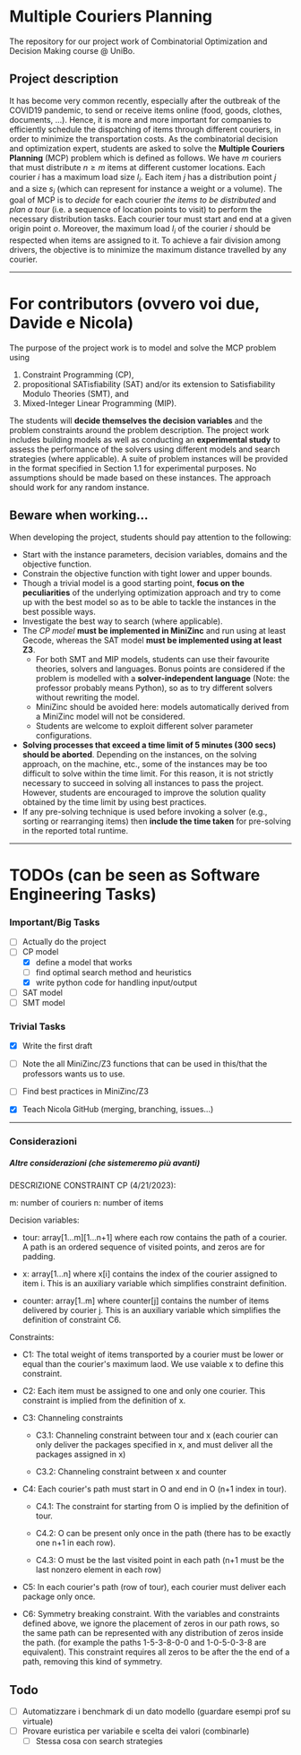 # Multiple Couriers Planning

The repository for our project work of Combinatorial Optimization and Decision Making course @ UniBo.

## Project description

It has become very common recently, especially after the outbreak of the COVID19 pandemic, to send or receive items online (food, goods, clothes, documents, ...). Hence, it is more and more important for companies to efficiently schedule the dispatching of items through different couriers, in order to minimize the transportation costs.
As the combinatorial decision and optimization expert, students are asked to solve the __Multiple Couriers Planning__ (MCP) problem which is defined as follows.
We have $m$ couriers that must distribute $n \ge m$ items at different customer locations.
Each courier $i$ has a maximum load size $l_i$. Each item $j$ has a distribution point $j$ and a size $s_j$ (which can represent for instance a weight or a volume).
The goal of MCP is to _decide_ for each courier _the items to be distributed_ and _plan a tour_ (i.e. a sequence of location points to visit) to perform the necessary distribution tasks.
Each courier tour must start and end at a given origin point $o$. Moreover, the maximum load $l_i$ of the courier $i$ should be respected when items are assigned to it. To achieve a fair division among drivers, the objective is to minimize the maximum distance travelled by any courier.


----
# For contributors (ovvero voi due, Davide e Nicola)
The purpose of the project work is to model and solve the MCP problem using
1. Constraint Programming (CP),
2. propositional SATisfiability (SAT) and/or its extension to Satisfiability Modulo Theories (SMT), and
3. Mixed-Integer Linear Programming (MIP).

The students will __decide themselves the decision variables__ and the problem constraints around the problem description. The project work includes building models as well as conducting an __experimental study__ to assess the performance of the solvers using different models and search strategies (where applicable).
A suite of problem instances will be provided in the format specified in Section 1.1 for experimental purposes. No assumptions should be made based on these instances. The approach should work for any random instance.

## Beware when working...
When developing the project, students should pay attention to the following:
- Start with the instance parameters, decision variables, domains and the objective function.
- Constrain the objective function with tight lower and upper bounds.
- Though a trivial model is a good starting point, __focus on the peculiarities__ of the underlying optimization approach and try to come up with the best model so as to be able to tackle the instances in the best possible ways.
- Investigate the best way to search (where applicable).
- The _CP model_ __must be implemented in MiniZinc__ and run using at least Gecode, whereas the SAT model __must be implemented using at least Z3__.
    - For both SMT and MIP models, students can use their favourite theories, solvers and languages. Bonus points are considered if the problem is modelled with a __solver-independent language__ (Note: the professor probably means Python), so as to try different solvers without rewriting the model.
    - MiniZinc should be avoided here: models automatically derived from a MiniZinc model will not be considered.
    - Students are welcome to exploit different solver parameter configurations.
- __Solving processes that exceed a time limit of 5 minutes (300 secs) should be aborted__. Depending on the instances, on the solving approach, on the machine, etc., some of the instances may be too difficult to solve within the time limit. For this reason, it is not strictly necessary to succeed in solving all instances to pass the project. However, students are encouraged to improve the solution quality obtained by the time limit by using best practices.
- If any pre-solving technique is used before invoking a solver (e.g., sorting or rearranging items) then __include the time taken__ for pre-solving in the reported total runtime.

-----
# TODOs (can be seen as Software Engineering Tasks)

### Important/Big Tasks
- [ ] Actually do the project
- [ ] CP model
    - [x] define a model that works
    - [ ] find optimal search method and heuristics
    - [x] write python code for handling input/output
- [ ] SAT model
- [ ] SMT model

### Trivial Tasks
- [x] Write the first draft
- [ ] Note the all MiniZinc/Z3 functions that can be used in this/that the professors wants us to use.
- [ ] Find best practices in MiniZinc/Z3
- [x] Teach Nicola GitHub (merging, branching, issues...)


----
### Considerazioni


##### Altre considerazioni (che sistemeremo più avanti)

DESCRIZIONE CONSTRAINT CP (4/21/2023):

m: number of couriers
n: number of items

Decision variables:

- tour: array[1...m][1...n+1] where each row contains the path of a courier.
A path is an ordered sequence of visited points, and zeros are for padding.

- x: array[1...n] where x[i] contains the index of the courier assigned to item i. This is an auxiliary variable which simplifies constraint definition.

- counter: array[1..m] where counter[j] contains the number of items delivered by courier j. This is an auxiliary variable which simplifies the definition of constraint C6.

Constraints:
- C1: The total weight of items transported by a courier must be lower or equal than the courier's maximum laod. We use vaiable x to define this constraint.

- C2: Each item must be assigned to one and only one courier. This constraint is implied from the definition of x.

- C3: Channeling constraints
    - C3.1: Channeling constraint between tour and x (each courier can only deliver the packages specified in x, and must deliver all the packages assigned in x)

    - C3.2: Channeling constraint between x and counter

- C4: Each courier's path must start in O and end in O (n+1 index in tour).
    - C4.1: The constraint for starting from O is implied by the definition of tour.

    - C4.2: O can be present only once in the path (there has to be exactly one n+1 in each row).

    - C4.3: O must be the last visited point in each path (n+1 must be the last nonzero element in each row)

- C5: In each courier's path (row of tour), each courier must deliver each package only once.

- C6: Symmetry breaking constraint. With the variables and constraints defined above, we ignore the placement of zeros in our path rows, so the same path can be represented with any distribution of zeros inside the path. (for example the paths 1-5-3-8-0-0 and 1-0-5-0-3-8 are equivalent). This constraint requires all zeros to be after the the end of a path, removing this kind of symmetry.


## Todo
- [ ] Automatizzare i benchmark di un dato modello (guardare esempi prof su virtuale)
- [ ] Provare euristica per variabile e scelta dei valori (combinarle)
    - [ ] Stessa cosa con search strategies
